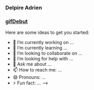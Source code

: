 ### Delpire Adrien

### [gifDebut](https://www.google.com/url?sa=i&url=https%3A%2F%2Fwww.pinterest.ch%2Fpin%2F608619337124853413%2F&psig=AOvVaw3PwIwgYRTcXgVyCcr4zJac&ust=1604396076801000&source=images&cd=vfe&ved=0CAIQjRxqFwoTCJiVgKXH4-wCFQAAAAAdAAAAABAI)

Here are some ideas to get you started:

- 🔭 I’m currently working on ...
- 🌱 I’m currently learning ...
- 👯 I’m looking to collaborate on ...
- 🤔 I’m looking for help with ...
- 💬 Ask me about ...
- 📫 How to reach me: ...
- 😄 Pronouns: ...
- ⚡ Fun fact: ...
-->
